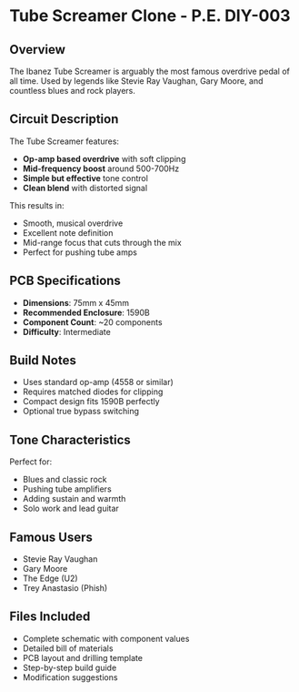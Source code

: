 # Tube Screamer Clone - P.E. DIY-003

## Overview

The Ibanez Tube Screamer is arguably the most famous overdrive pedal of all time. Used by legends like Stevie Ray Vaughan, Gary Moore, and countless blues and rock players.

## Circuit Description

The Tube Screamer features:
- **Op-amp based overdrive** with soft clipping
- **Mid-frequency boost** around 500-700Hz
- **Simple but effective** tone control
- **Clean blend** with distorted signal

This results in:
- Smooth, musical overdrive
- Excellent note definition
- Mid-range focus that cuts through the mix
- Perfect for pushing tube amps

## PCB Specifications

- **Dimensions**: 75mm x 45mm
- **Recommended Enclosure**: 1590B
- **Component Count**: ~20 components
- **Difficulty**: Intermediate

## Build Notes

- Uses standard op-amp (4558 or similar)
- Requires matched diodes for clipping
- Compact design fits 1590B perfectly
- Optional true bypass switching

## Tone Characteristics

Perfect for:
- Blues and classic rock
- Pushing tube amplifiers
- Adding sustain and warmth
- Solo work and lead guitar

## Famous Users

- Stevie Ray Vaughan
- Gary Moore
- The Edge (U2)
- Trey Anastasio (Phish)

## Files Included

- Complete schematic with component values
- Detailed bill of materials
- PCB layout and drilling template
- Step-by-step build guide
- Modification suggestions

